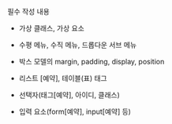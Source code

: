 필수 작성 내용

- 가상 클래스, 가상 요소

- 수평 메뉴, 수직 메뉴, 드롭다운 서브 메뉴

- 박스 모델의 margin, padding, display, position

- 리스트 [예약], 테이블(표) 태그

- 선택자(태그[예약], 아이디, 클래스)

- 입력 요소(form[예약], input[예약] 등)
